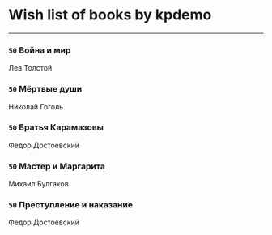 # Wish list of books by kpdemo
---

### `50` Война и мир
Лев Толстой

### `50` Мёртвые души
Николай Гоголь

### `50` Братья Карамазовы
Фёдор Достоевский

### `50` Мастер и Маргарита
Михаил Булгаков

### `50` Преступление и наказание
Федор Достоевский

